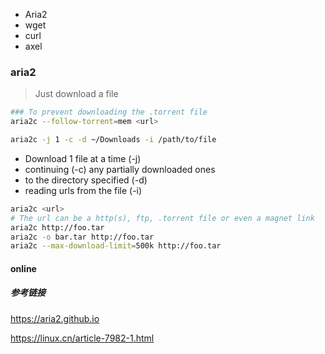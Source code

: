 - Aria2
- wget
- curl
- axel

### aria2

> Just download a file

```bash
### To prevent downloading the .torrent file
aria2c --follow-torrent=mem <url>

aria2c -j 1 -c -d ~/Downloads -i /path/to/file
```

- Download 1 file at a time (-j)
- continuing (-c) any partially downloaded ones
- to the directory specified (-d)
- reading urls from the file (-i)

```bash
aria2c <url>
# The url can be a http(s), ftp, .torrent file or even a magnet link
aria2c http://foo.tar
aria2c -o bar.tar http://foo.tar
aria2c --max-download-limit=500k http://foo.tar
```

#### online

##### 参考链接

https://aria2.github.io

https://linux.cn/article-7982-1.html
